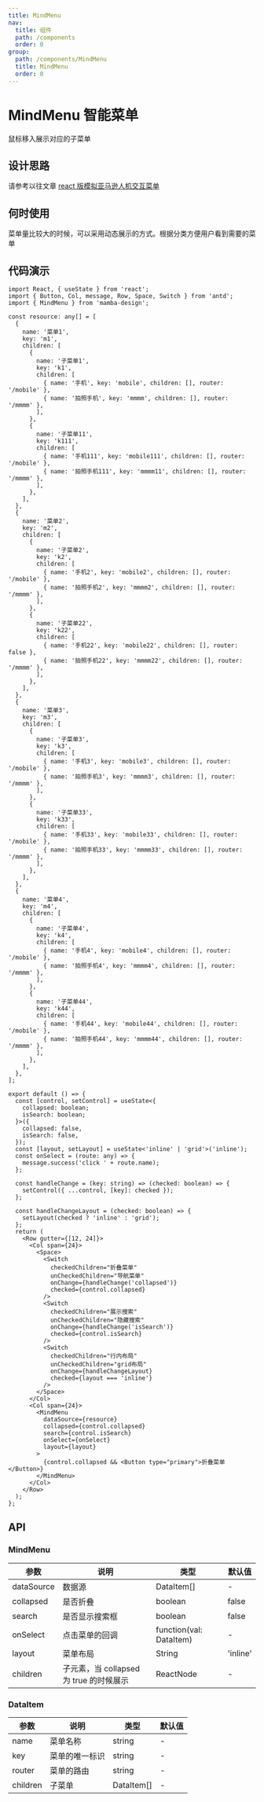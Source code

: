 ```yaml
---
title: MindMenu
nav:
  title: 组件
  path: /components
  order: 0
group:
  path: /components/MindMenu
  title: MindMenu
  order: 0
---
```


# MindMenu 智能菜单

鼠标移入展示对应的子菜单

## 设计思路

请参考以往文章 [react 版模拟亚马逊人机交互菜单](https://juejin.cn/post/7061905434352812040)

## 何时使用

菜单量比较大的时候，可以采用动态展示的方式。根据分类方便用户看到需要的菜单

## 代码演示

```tsx
import React, { useState } from 'react';
import { Button, Col, message, Row, Space, Switch } from 'antd';
import { MindMenu } from 'mamba-design';

const resource: any[] = [
  {
    name: '菜单1',
    key: 'm1',
    children: [
      {
        name: '子菜单1',
        key: 'k1',
        children: [
          { name: '手机', key: 'mobile', children: [], router: '/mobile' },
          { name: '拍照手机', key: 'mmmm', children: [], router: '/mmmm' },
        ],
      },
      {
        name: '子菜单11',
        key: 'k111',
        children: [
          { name: '手机111', key: 'mobile111', children: [], router: '/mobile' },
          { name: '拍照手机111', key: 'mmmm11', children: [], router: '/mmmm' },
        ],
      },
    ],
  },
  {
    name: '菜单2',
    key: 'm2',
    children: [
      {
        name: '子菜单2',
        key: 'k2',
        children: [
          { name: '手机2', key: 'mobile2', children: [], router: '/mobile' },
          { name: '拍照手机2', key: 'mmmm2', children: [], router: '/mmmm' },
        ],
      },
      {
        name: '子菜单22',
        key: 'k22',
        children: [
          { name: '手机22', key: 'mobile22', children: [], router: false },
          { name: '拍照手机22', key: 'mmmm22', children: [], router: '/mmmm' },
        ],
      },
    ],
  },
  {
    name: '菜单3',
    key: 'm3',
    children: [
      {
        name: '子菜单3',
        key: 'k3',
        children: [
          { name: '手机3', key: 'mobile3', children: [], router: '/mobile' },
          { name: '拍照手机3', key: 'mmmm3', children: [], router: '/mmmm' },
        ],
      },
      {
        name: '子菜单33',
        key: 'k33',
        children: [
          { name: '手机33', key: 'mobile33', children: [], router: '/mobile' },
          { name: '拍照手机33', key: 'mmmm33', children: [], router: '/mmmm' },
        ],
      },
    ],
  },
  {
    name: '菜单4',
    key: 'm4',
    children: [
      {
        name: '子菜单4',
        key: 'k4',
        children: [
          { name: '手机4', key: 'mobile4', children: [], router: '/mobile' },
          { name: '拍照手机4', key: 'mmmm4', children: [], router: '/mmmm' },
        ],
      },
      {
        name: '子菜单44',
        key: 'k44',
        children: [
          { name: '手机44', key: 'mobile44', children: [], router: '/mobile' },
          { name: '拍照手机44', key: 'mmmm44', children: [], router: '/mmmm' },
        ],
      },
    ],
  },
];

export default () => {
  const [control, setControl] = useState<{
    collapsed: boolean;
    isSearch: boolean;
  }>({
    collapsed: false,
    isSearch: false,
  });
  const [layout, setLayout] = useState<'inline' | 'grid'>('inline');
  const onSelect = (route: any) => {
    message.success('click ' + route.name);
  };

  const handleChange = (key: string) => (checked: boolean) => {
    setControl({ ...control, [key]: checked });
  };

  const handleChangeLayout = (checked: boolean) => {
    setLayout(checked ? 'inline' : 'grid');
  };
  return (
    <Row gutter={[12, 24]}>
      <Col span={24}>
        <Space>
          <Switch
            checkedChildren="折叠菜单"
            unCheckedChildren="导航菜单"
            onChange={handleChange('collapsed')}
            checked={control.collapsed}
          />
          <Switch
            checkedChildren="展示搜索"
            unCheckedChildren="隐藏搜索"
            onChange={handleChange('isSearch')}
            checked={control.isSearch}
          />
          <Switch
            checkedChildren="行内布局"
            unCheckedChildren="grid布局"
            onChange={handleChangeLayout}
            checked={layout === 'inline'}
          />
        </Space>
      </Col>
      <Col span={24}>
        <MindMenu
          dataSource={resource}
          collapsed={control.collapsed}
          search={control.isSearch}
          onSelect={onSelect}
          layout={layout}
        >
          {control.collapsed && <Button type="primary">折叠菜单</Button>}
        </MindMenu>
      </Col>
    </Row>
  );
};
```

## API

### MindMenu

| 参数       | 说明                                    | 类型                    | 默认值   |
| ---------- | --------------------------------------- | ----------------------- | -------- |
| dataSource | 数据源                                  | DataItem[]              | -        |
| collapsed  | 是否折叠                                | boolean                 | false    |
| search     | 是否显示搜索框                          | boolean                 | false    |
| onSelect   | 点击菜单的回调                          | function(val: DataItem) | -        |
| layout     | 菜单布局                                | String                  | 'inline' |
| children   | 子元素，当 collapsed 为 true 的时候展示 | ReactNode               | -        |

### DataItem

| 参数     | 说明           | 类型       | 默认值 |
| -------- | -------------- | ---------- | ------ |
| name     | 菜单名称       | string     | -      |
| key      | 菜单的唯一标识 | string     | -      |
| router   | 菜单的路由     | string     | -      |
| children | 子菜单         | DataItem[] | -      |

